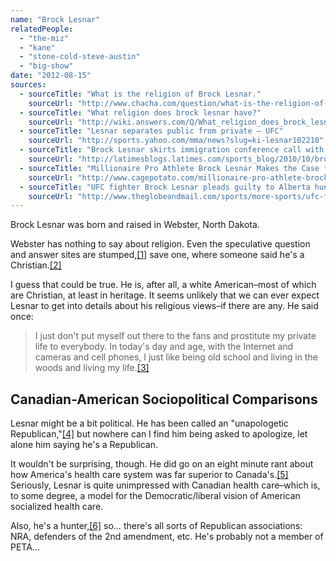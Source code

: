 ```yaml
---
name: "Brock Lesnar"
relatedPeople:
  - "the-miz"
  - "kane"
  - "stone-cold-steve-austin"
  - "big-show"
date: "2012-08-15"
sources:
  - sourceTitle: "What is the religion of Brock Lesnar."
    sourceUrl: "http://www.chacha.com/question/what-is-the-religion-of-brock-lesnar"
  - sourceTitle: "What religion does brock lesnar have?"
    sourceUrl: "http://wiki.answers.com/Q/What_religion_does_brock_lesnar_have"
  - sourceTitle: "Lesnar separates public from private – UFC"
    sourceUrl: "http://sports.yahoo.com/mma/news?slug=ki-lesnar102210"
  - sourceTitle: "Brock Lesnar skirts immigration conference call with Cain Velasquez"
    sourceUrl: "http://latimesblogs.latimes.com/sports_blog/2010/10/brock-lesnar-cain-velasquez-ufc.html"
  - sourceTitle: "Millionaire Pro Athlete Brock Lesnar Makes the Case for American Health Care System"
    sourceUrl: "http://www.cagepotato.com/millionaire-pro-athlete-brock-lesnar-makes-case-american-health-care-system/"
  - sourceTitle: "UFC fighter Brock Lesnar pleads guilty to Alberta hunting charge"
    sourceUrl: "http://www.theglobeandmail.com/sports/more-sports/ufc-fighter-brock-lesnar-pleads-guilty-to-alberta-hunting-charge/article2278118/"
---
```


Brock Lesnar was born and raised in Webster, North Dakota.

Webster has nothing to say about religion. Even the speculative question and answer sites are stumped,<a class="source-citation" href="#http://www.chacha.com/question/what-is-the-religion-of-brock-lesnar" title="What is the religion of Brock Lesnar.">[1]</a> save one, where someone said he's a Christian.<a class="source-citation" href="#http://wiki.answers.com/Q/What_religion_does_brock_lesnar_have" title="What religion does brock lesnar have?">[2]</a>

I guess that could be true. He is, after all, a white American–most of which are Christian, at least in heritage. It seems unlikely that we can ever expect Lesnar to get into details about his religious views–if there are any. He said once:

>I just don't put myself out there to the fans and prostitute my private life to everybody. In today's day and age, with the Internet and cameras and cell phones, I just like being old school and living in the woods and living my life.<a class="source-citation" href="#http://sports.yahoo.com/mma/news?slug=ki-lesnar102210" title="Lesnar separates public from private – UFC">[3]</a>

## 

## Canadian-American Sociopolitical Comparisons

Lesnar might be a bit political. He has been called an "unapologetic Republican,"<a class="source-citation" href="#http://latimesblogs.latimes.com/sports_blog/2010/10/brock-lesnar-cain-velasquez-ufc.html" title="Brock Lesnar skirts immigration conference call with Cain Velasquez">[4]</a> but nowhere can I find him being asked to apologize, let alone him saying he's a Republican.

It wouldn't be surprising, though. He did go on an eight minute rant about how America's health care system was far superior to Canada's.<a class="source-citation" href="#http://www.cagepotato.com/millionaire-pro-athlete-brock-lesnar-makes-case-american-health-care-system/" title="Millionaire Pro Athlete Brock Lesnar Makes the Case for American Health Care System">[5]</a> Seriously, Lesnar is quite unimpressed with Canadian health care–which is, to some degree, a model for the Democratic/liberal vision of American socialized health care.

Also, he's a hunter,<a class="source-citation" href="#http://www.theglobeandmail.com/sports/more-sports/ufc-fighter-brock-lesnar-pleads-guilty-to-alberta-hunting-charge/article2278118/" title="UFC fighter Brock Lesnar pleads guilty to Alberta hunting charge">[6]</a> so… there's all sorts of Republican associations: NRA, defenders of the 2nd amendment, etc. He's probably not a member of PETA…
